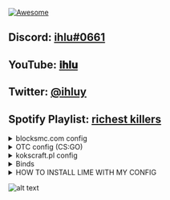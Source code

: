 [![Awesome](https://cdn.rawgit.com/sindresorhus/awesome/d7305f38d29fed78fa85652e3a63e154dd8e8829/media/badge.svg)](https://github.com/sindresorhus/awesome)  
## Discord: [ihlu#0661](https://discord.gg/qZzKPdDg)
## YouTube: [𝐢𝐡𝐥𝐮](https://www.youtube.com/channel/UCrd9e10uS0f5Fml7ekSuCwg)
## Twitter: [@ihluy](https://twitter.com/ihluy)
## Spotify Playlist: [richest killers](https://open.spotify.com/playlist/7zf96c23LGwN0ntYK9YG7c?si=86356a45ae434b9a)



<details>
  <summary>blocksmc.com config</summary>
  <br />
REMEMBER TO TURN OFF DISABLER IN BLOCKSMC LOBBY OR YOU WILL GET KICKED<br />
  
  [Download by clicking here](https://github.com/asx0001/limeconfigs/blob/main/ihlubmc.json)
  
**What works and what not:**<br />
 * Fly isnt detected from what i played <br /> 
 * Speed is 𝘆𝗲𝘀 (its so fucking good ngl, i never got kicked for it and its like speed of light) <br />
 * KillAura isnt detected too  <br />
 * TpAura sometimes kicks but thats kinda rare <br />
  </details>
  
  <details>
  <summary>OTC config (CS:GO)</summary>
  <br />
PLEASE DONT USE IT IM SO NEW TO CSGO CHEATING THIS CONFIG SUCKS<br />
  <br />
  [Download by clicking here](https://github.com/ihlu/ihlu/blob/main/otcihlu.cfg)
  
idk it ahs aimbot and what wallhack thats all
  </details>
  
  <details>
  <summary>kokscraft.pl config</summary>
  soon
  </details>
  
  <details>
  <summary>Binds</summary>
  
* KillAura - E <br />
* Fly - F <br />
* TpAura - R <br />
* Disabler - V <br />
* Speed - X <br />
  </details>


<details>
  <summary>HOW TO INSTALL LIME WITH MY CONFIG</summary>

1. go to https://discord.gg/QG8rdyFhxc  <br />
2. go to downloads channel <br />
3. download lime <br />
4. unpack it <br />
5. in windows search type %appdata% and click enter <br />
6. click on .minecraft <br />
7. click on versions  <br />
8. paste lime folder in it  <br />
9. open minecraft launcher and open lime <br />
10. in lime you go to alt manager and generate random alt  <br />
11. go to multiplayer and in right top corner click on 1.9.4 <br />
12. in bmc register and login (kinda obvious) <br />
13. download my config from https://raw.githubusercontent.com/asx0001/limeconfigs/main/ihlubmc.json <br />
14. go to %appdata% <br />
15. click on .minecraft <br />
16. click on lime folder <br />
17. click on configs folder <br />
18. paste the config you downloaded there <br />
19. go back to minecraft <br />
20. type ".config load ihlubmc"  <br />
21. bind cheats to your liking  <br />
22. enjoy <br />

    </details>
![alt text](https://cdn.discordapp.com/emojis/954210800606789674.gif?size=96&quality=lossless)
